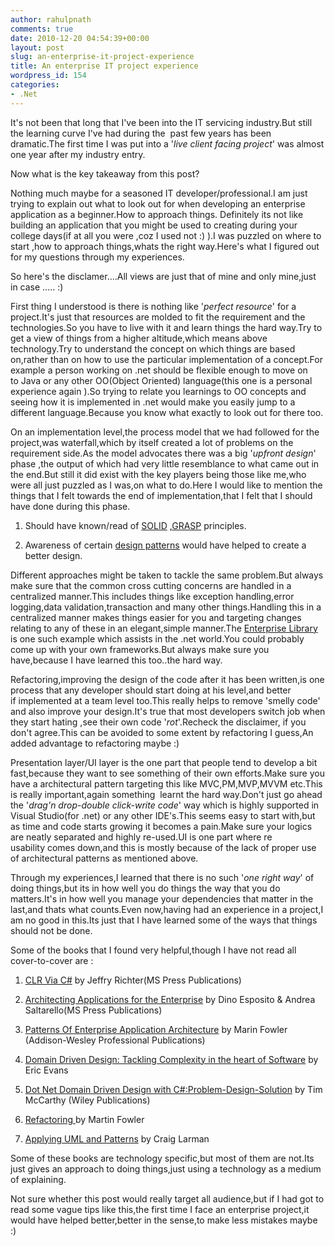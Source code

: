 ```yaml
---
author: rahulpnath
comments: true
date: 2010-12-20 04:54:39+00:00
layout: post
slug: an-enterprise-it-project-experience
title: An enterprise IT project experience
wordpress_id: 154
categories:
- .Net
---
```


It's not been that long that I've been into the IT servicing industry.But still the learning curve I've had during the  past few years has been dramatic.The first time I was put into a '_live client facing project_' was almost one year after my industry entry.

Now what is the key takeaway from this post?

Nothing much maybe for a seasoned IT developer/professional.I am just trying to explain out what to look out for when developing an enterprise application as a beginner.How to approach things. Definitely its not like building an application that you might be used to creating during your college days(if at all you were ,coz I used not :) ).I was puzzled on where to start ,how to approach things,whats the right way.Here's what I figured out for my questions through my experiences.

So here's the disclamer....All views are just that of mine and only mine,just in case ..... :)

First thing I understood is there is nothing like '_perfect resource_' for a project.It's just that resources are molded to fit the requirement and the technologies.So you have to live with it and learn things the hard way.Try to get a view of things from a higher altitude,which means above technology.Try to understand the concept on which things are based on,rather than on how to use the particular implementation of a concept.For example a person working on .net should be flexible enough to move on to Java or any other OO(Object Oriented) language(this one is a personal experience again ).So trying to relate you learnings to OO concepts and seeing how it is implemented in .net would make you easily jump to a different language.Because you know what exactly to look out for there too.

On an implementation level,the process model that we had followed for the project,was waterfall,which by itself created a lot of problems on the requirement side.As the model advocates there was a big '_upfront design_' phase ,the output of which had very little resemblance to what came out in the end.But still it did exist with the key players being those like me,who were all just puzzled as I was,on what to do.Here I would like to mention the things that I felt towards the end of implementation,that I felt that I should have done during this phase.



	
  1. Should have known/read of [SOLID](http://en.wikipedia.org/wiki/Solid_(object-oriented_design)) ,[GRASP](http://en.wikipedia.org/wiki/GRASP_(object-oriented_design)) principles.

	
  2. Awareness of certain [design patterns](http://en.wikipedia.org/wiki/Design_pattern_(computer_science)) would have helped to create a better design.


Different approaches might be taken to tackle the same problem.But always make sure that the common cross cutting concerns are handled in a centralized manner.This includes things like exception handling,error logging,data validation,transaction and many other things.Handling this in a centralized manner makes things easier for you and targeting changes relating to any of these in an elegant,simple manner.The [Enterprise Library](http://msdn.microsoft.com/library/cc467894.aspx) is one such example which assists in the .net world.You could probably come up with your own frameworks.But always make sure you have,because I have learned this too..the hard way.

Refactoring,improving the design of the code after it has been written,is one process that any developer should start doing at his level,and better if implemented at a team level too.This really helps to remove 'smelly code' and also improve your design.It's true that most developers switch job when they start hating ,see their own code '_rot_'.Recheck the disclaimer, if you don't agree.This can be avoided to some extent by refactoring I guess,An added advantage to refactoring maybe :)

Presentation layer/UI layer is the one part that people tend to develop a bit fast,because they want to see something of their own efforts.Make sure you have a architectural pattern targeting this like MVC,PM,MVP,MVVM etc.This is really important,again something  learnt the hard way.Don't just go ahead the '_drag'n drop-double click-write code_' way which is highly supported in Visual Studio(for .net) or any other IDE's.This seems easy to start with,but as time and code starts growing it becomes a pain.Make sure your logics are neatly separated and highly re-used.UI is one part where re usability comes down,and this is mostly because of the lack of proper use of architectural patterns as mentioned above.

Through my experiences,I learned that there is no such '_one right way_' of doing things,but its in how well you do things the way that you do matters.It's in how well you manage your dependencies that matter in the last,and thats what counts.Even now,having had an experience in a project,I am no good in this.Its just that I have learned some of the ways that things should not be done.

Some of the books that I found very helpful,though I have not read all cover-to-cover are :



	
  1. [ CLR Via C#](http://www.microsoft.com/learning/en/us/book.aspx?ID=6522&locale=en-us) by Jeffry Richter(MS Press Publications)

	
  2. [Architecting Applications for the Enterprise](http://www.microsoft.com/learning/en/us/Book.aspx?ID=12863&locale=en-us) by Dino Esposito & Andrea Saltarello(MS Press Publications)

	
  3. [Patterns Of Enterprise Application Architecture](http://www.informit.com/store/product.aspx?isbn=0321127420) by Marin Fowler (Addison-Wesley Professional Publications)

	
  4. [ Domain Driven Design: Tackling Complexity in the heart of Software](http://www.amazon.com/Domain-Driven-Design-Tackling-Complexity-Software/dp/0321125215) by Eric Evans

	
  5. [Dot Net Domain Driven Design with C#:Problem-Design-Solution](http://as.wiley.com/WileyCDA/WileyTitle/productCd-0470147563.html) by Tim McCarthy (Wiley Publications)

	
  6. [Refactoring ](http://www.amazon.com/Refactoring-Improving-Design-Existing-Code/dp/0201485672)by Martin Fowler

	
  7. [Applying UML and Patterns](http://www.amazon.com/Applying-UML-Patterns-Craig-Larman/dp/0137488807) by Craig Larman


Some of these books are technology specific,but most of them are not.Its just gives an approach to doing things,just using a technology as a medium of explaining.

Not sure whether this post would really target all audience,but if I had got to read some vague tips like this,the first time I face an enterprise project,it would have helped better,better in the sense,to make less mistakes maybe :)
